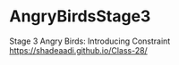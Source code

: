 # AngryBirdsStage3
Stage 3 Angry Birds: Introducing Constraint
https://shadeaadi.github.io/Class-28/
